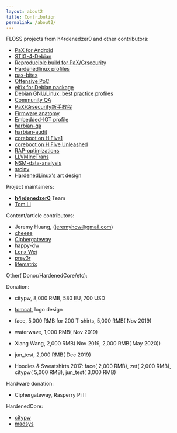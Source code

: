 ```yaml
---
layout: about2
title: Contribution
permalink: /about2/
---
```


FLOSS projects from h4rdenedzer0 and other contributors:

* [PaX for Android](https://github.com/hardenedlinux/armv7-nexus7-grsec)
* [STIG-4-Debian](https://github.com/hardenedlinux/STIG-4-Debian)
* [Reproducible build for PaX/Grsecurity](https://github.com/hardenedlinux/grsecurity-reproducible-build)
* [Hardenedlinux profiles](https://github.com/hardenedlinux/hardenedlinux_profiles)
* [pax-bites](https://github.com/hardenedlinux/pax-bites)
* [Offensive PoC](https://github.com/hardenedlinux/offensive_poc)
* [elfix for Debian package](https://github.com/hardenedlinux/elfix-deb)
* [Debian GNU/Linux: best practice profiles](https://github.com/hardenedlinux/Debian-GNU-Linux-Profiles)
* [Community QA](https://github.com/hardenedlinux/community-QA)
* [PaX/Grsecurity新手教程](https://github.com/hardenedlinux/grsecurity-101-tutorials)
* [Firmware anatomy](https://github.com/hardenedlinux/firmware-anatomy)
* [Embedded-IOT profile](https://github.com/hardenedlinux/embedded-iot_profile)
* [harbian-qa](https://github.com/hardenedlinux/harbian-qa)
* [harbian-audit](https://github.com/hardenedlinux/harbian-audit)
* [coreboot on HiFive1](https://github.com/hardenedlinux/coreboot4HiFive1)
* [coreboot on HiFive Unleashed](https://github.com/hardenedlinux/coreboot-HiFiveUnleashed)
* [RAP-optimizations](https://github.com/hardenedlinux/RAP-optimizations)
* [LLVMIncTrans](https://github.com/hardenedlinux/LLVMIncTrans)
* [NSM-data-analysis](https://github.com/hardenedlinux/NSM-data-analysis)
* [srcinv](https://github.com/hardenedlinux/srcinv)
* [HardenedLinux's art design](https://github.com/hardenedlinux/Hardenedlinux_design)


Project maintainers:

* **[h4rdenedzer0](http://hardenedlinux.org/about/)** Team
* [Tom Li](https://biergaizi.info/)


Content/article contributors:

* Jeremy Huang, (jeremyhcw@gmail.com)
* [cheese](https://github.com/cheese)
* [Ciphergateway](https://twitter.com/ciphergateway)
* happy-dw
* [Lenx Wei](https://www.linkedin.com/pub/tao-wei/26/60/25)
* [pray3r](https://github.com/Pray3r)
* [lifematrix](https://github.com/lifematrix)


Other( Donor/HardenedCore/etc):

Donation:

* citypw, 8,000 RMB, 580 EU, 700 USD
* [tomcat](http://www.songhaoyun.com/), logo design
* face, 5,000 RMB for 200 T-shirts, 5,000 RMB( Nov 2019)
* waterwave, 1,000 RMB( Nov 2019)
* Xiang Wang, 2,000 RMB( Nov 2019, 2,000 RMB( May 2020))
* jun_test, 2,000 RMB( Dec 2019)

* Hoodies & Sweatshirts 2017: face( 2,000 RMB), zet( 2,000 RMB), citypw( 5,000 RMB), jun_test( 3,000 RMB)

Hardware donation:

* Ciphergateway, Rasperry Pi II


HardenedCore:

* [citypw](https://github.com/citypw)
* [madsys](https://github.com/madsys)
